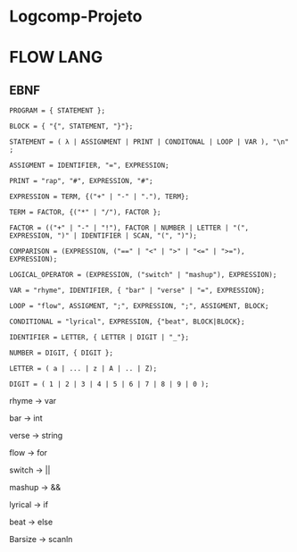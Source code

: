 # Logcomp-Projeto

# FLOW LANG 

## EBNF

```
PROGRAM = { STATEMENT };

BLOCK = { "{", STATEMENT, "}"};

STATEMENT = ( λ | ASSIGNMENT | PRINT | CONDITONAL | LOOP | VAR ), "\n" ;

ASSIGMENT = IDENTIFIER, "=", EXPRESSION;

PRINT = "rap", "#", EXPRESSION, "#";

EXPRESSION = TERM, {("+" | "-" | "."), TERM};

TERM = FACTOR, {("*" | "/"), FACTOR };

FACTOR = (("+" | "-" | "!"), FACTOR | NUMBER | LETTER | "(", EXPRESSION, ")" | IDENTIFIER | SCAN, "(", ")");

COMPARISON = (EXPRESSION, ("==" | "<" | ">" | "<=" | ">="), EXPRESSION);

LOGICAL_OPERATOR = (EXPRESSION, ("switch" | "mashup"), EXPRESSION);

VAR = "rhyme", IDENTIFIER, { "bar" | "verse" | "=", EXPRESSION};

LOOP = "flow", ASSIGMENT, ";", EXPRESSION, ";", ASSIGMENT, BLOCK;

CONDITIONAL = "lyrical", EXPRESSION, {"beat", BLOCK|BLOCK};

IDENTIFIER = LETTER, { LETTER | DIGIT | "_"};

NUMBER = DIGIT, { DIGIT };

LETTER = ( a | ... | z | A | .. | Z);

DIGIT = ( 1 | 2 | 3 | 4 | 5 | 6 | 7 | 8 | 9 | 0 );
```

rhyme -> var 

bar -> int 

verse -> string 

flow -> for

switch -> ||

mashup -> &&

lyrical -> if 

beat -> else

Barsize -> scanln

